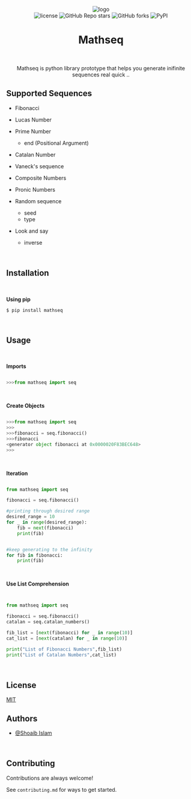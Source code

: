 
<p align="center">
    <img src="https://github.com/TheGreatestShoaib/TestReadme/blob/main/finalmathseqlogo.png" alt="logo">
    <br/>
    <img src="https://img.shields.io/github/license/TheGreatestShoaib/MathSeq?color=blue&style=flat-square" alt="license">
    <img src="https://img.shields.io/github/stars/TheGreatestShoaib/mathseq?style=flat-square" alt="GitHub Repo stars">
    <img src="https://img.shields.io/github/forks/TheGreatestShoaib/mathseq?style=flat-square" alt="GitHub forks">
    <img src="https://img.shields.io/pypi/v/mathseq?style=flat-square" alt="PyPI">
</p>

<center>
<h1> Mathseq </h1>
<br/>

<p>Mathseq is python library prototype that helps you generate inifinite sequences real quick ..</p>

</center>
  
## Supported Sequences

- Fibonacci

- Lucas Number

- Prime Number
    - end (Positional Argument)

- Catalan Number

- Vaneck's sequence

- Composite Numbers

- Pronic Numbers

- Random sequence
    - seed
    - type

- Look and say
    - inverse

<br>

## Installation
<br>

**Using pip** 

    $ pip install mathseq

<br>

## Usage
<br>

**Imports**

```python

>>>from mathseq import seq

```
<br>

**Create Objects**

```python

>>>from mathseq import seq
>>>
>>>fibonacci = seq.fibonacci()
>>>fibonacci
<generator object fibonacci at 0x0000020F83BEC648>
>>>

```
<br>

**Iteration**


```python

from mathseq import seq

fibonacci = seq.fibonacci()

#printing through desired range
desired_range = 10
for _ in range(desired_range):
    fib = next(fibonacci)
    print(fib)


#keep generating to the infinity
for fib in fibonacci:
    print(fib)

```

<br>

**Use List Comprehension**
<br>

```python


from mathseq import seq

fibonacci = seq.fibonacci()
catalan = seq.catalan_numbers()

fib_list = [next(fibonacci) for _ in range(10)]
cat_list = [next(catalan) for _ in range(10)]

print("List of Fibonacci Numbers",fib_list)
print("List of Catalan Numbers",cat_list)

```
<br>


## License

[MIT](https://choosealicense.com/licenses/mit/)

## Authors

- [@Shoaib Islam](https://www.github.com/TheGreatestShoaib)

<br>

## Contributing

Contributions are always welcome!

See `contributing.md` for ways to get started.

  


  
